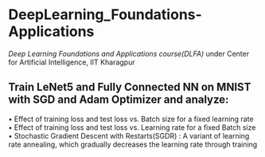 # DeepLearning_Foundations-Applications
*Deep Learning Foundations and Applications course(DLFA)* under Center for Artificial Intelligence, IIT Kharagpur

## Train LeNet5 and Fully Connected NN on MNIST with SGD and Adam Optimizer and analyze:

• Effect of training loss and test loss vs. Batch size for a fixed learning rate   <br />
• Effect of training loss and test loss vs. Learning rate for a fixed Batch size    <br />
• Stochastic Gradient Descent with Restarts(SGDR) : A variant of learning rate annealing, which gradually decreases the learning rate through training   

